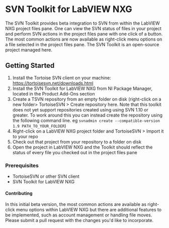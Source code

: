 # SVN Toolkit for LabVIEW NXG

The SVN Toolkit provides beta integration to SVN from within the LabVIEW NXG project files pane. One can view the SVN status of files in your project and perform SVN actions in the project files pane with one click of a button. The most common actions are now available as right-click menu options on a file selected in the project files pane. The SVN Toolkit is an open-source project managed here.

## Getting Started

1) Install the Tortoise SVN client on your machine: https://tortoisesvn.net/downloads.html
2) Install the SVN Toolkit for LabVIEW NXG from NI Package Manager, located in the Product Add-Ons section
3) Create a TSVN repository from an empty folder on disk (right-click on a new folder> TortoiseSVN > Create repository here. Note that this toolkit does not yet support repositories created using using SVN 1.10 or greater. To work around this you can instead create the repository using the following command line. eg `svnadmin create --compatible-version 1.9 PATH_TO_YOUR_FOLDER`)
4) Right-click on a LabVIEW NXG project folder and TortoiseSVN > Import it to your repo
5) Check out that project from your repository to a folder on disk
6) Open the project in LabVIEW NXG and the Toolkit should reflect the status of every file you checked out in the project files pane

### Prerequisites

- TortoiseSVN or other SVN client
- SVN Toolkit for LabVIEW NXG

#### Contributing

In this initial beta version, the most common actions are available as right-click menu options within LabVIEW NXG but there are additional features to be implemented, such as account management or handling file moves. Please submit a pull request with the changes you'd like to incorporate.
